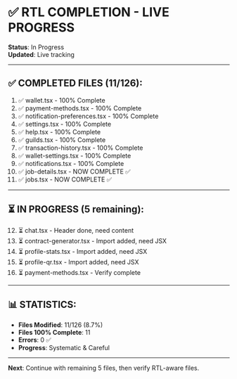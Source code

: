 # ✅ **RTL COMPLETION - LIVE PROGRESS**

**Status**: In Progress  
**Updated**: Live tracking  

---

## ✅ **COMPLETED FILES** (11/126):

1. ✅ wallet.tsx - 100% Complete
2. ✅ payment-methods.tsx - 100% Complete
3. ✅ notification-preferences.tsx - 100% Complete
4. ✅ settings.tsx - 100% Complete
5. ✅ help.tsx - 100% Complete
6. ✅ guilds.tsx - 100% Complete
7. ✅ transaction-history.tsx - 100% Complete
8. ✅ wallet-settings.tsx - 100% Complete
9. ✅ notifications.tsx - 100% Complete
10. ✅ job-details.tsx - NOW COMPLETE ✅
11. ✅ jobs.tsx - NOW COMPLETE ✅

---

## ⏳ **IN PROGRESS** (5 remaining):

12. ⏳ chat.tsx - Header done, need content
13. ⏳ contract-generator.tsx - Import added, need JSX
14. ⏳ profile-stats.tsx - Import added, need JSX
15. ⏳ profile-qr.tsx - Import added, need JSX
16. ⏳ payment-methods.tsx - Verify complete

---

## 📊 **STATISTICS:**

- **Files Modified**: 11/126 (8.7%)
- **Files 100% Complete**: 11
- **Errors**: 0 ✅
- **Progress**: Systematic & Careful

---

**Next**: Continue with remaining 5 files, then verify RTL-aware files.



